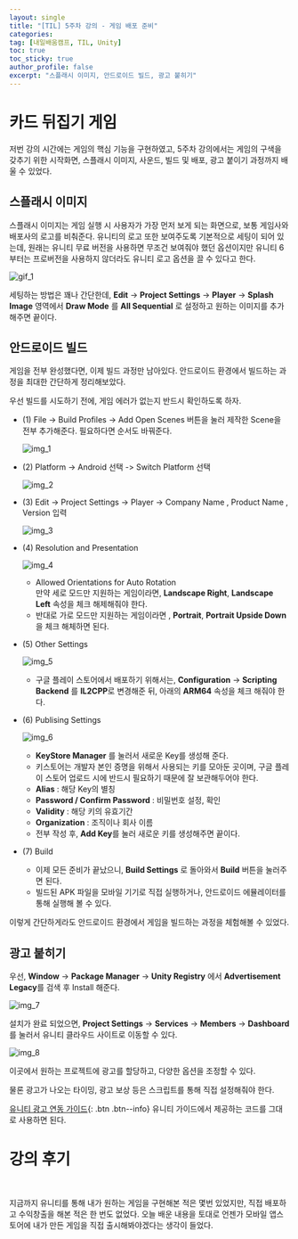 ```yaml
---
layout: single
title: "[TIL] 5주차 강의 - 게임 배포 준비"
categories:
tag: [내일배움캠프, TIL, Unity]
toc: true
toc_sticky: true
author_profile: false
excerpt: "스플래시 이미지, 안드로이드 빌드, 광고 붙히기"
---
```


# 카드 뒤집기 게임

저번 강의 시간에는 게임의 핵심 기능을 구현하였고, 5주차 강의에서는 게임의 구색을 갖추기 위한 시작화면, 스플래시 이미지, 사운드, 빌드 및 배포, 광고 붙이기 과정까지 배울 수 있었다.

## 스플래시 이미지

스플래시 이미지는 게임 실행 시 사용자가 가장 먼저 보게 되는 화면으로, 보통 게임사와 배포사의 로고를 비춰준다. 유니티의 로고 또한 보여주도록 기본적으로 세팅이 되어 있는데, 원래는 유니티 무료 버전을 사용하면 무조건 보여줘야 했던 옵션이지만 유니티 6부터는 프로버전을 사용하지 않더라도 유니티 로고 옵션을 끌 수 있다고 한다.

![gif_1]({{site.url}}/images/2025-04-02-TIL/gif_2.gif)

세팅하는 방법은 꽤나 간단한데, **Edit** -> **Project Settings** -> **Player** -> **Splash Image** 영역에서 **Draw Mode** 를 **All Sequential** 로 설정하고 원하는 이미지를 추가해주면 끝이다.

## 안드로이드 빌드

게임을 전부 완성했다면, 이제 빌드 과정만 남아있다. 안드로이드 환경에서 빌드하는 과정을 최대한 간단하게 정리해보았다.

우선 빌드를 시도하기 전에, 게임 에러가 없는지 반드시 확인하도록 하자.

- (1) File -> Build Profiles -> Add Open Scenes 버튼을 눌러 제작한 Scene을 전부 추가해준다. 필요하다면 순서도 바꿔준다.

  ![img_1]({{site.url}}/images/2025-04-02-TIL/img_1.PNG)

- (2) Platform -> Android 선택 -> Switch Platform 선택

  ![img_2]({{site.url}}/images/2025-04-02-TIL/img_2.PNG)

- (3) Edit -> Project Settings -> Player -> Company Name , Product Name , Version 입력

  ![img_3]({{site.url}}/images/2025-04-02-TIL/img_3.PNG)

- (4) Resolution and Presentation

  ![img_4]({{site.url}}/images/2025-04-02-TIL/img_4.PNG)

  - Allowed Orientations for Auto Rotation  
    만약 세로 모드만 지원하는 게임이라면, **Landscape Right**, **Landscape Left** 속성을 체크 해제해줘야 한다.
  - 반대로 가로 모드만 지원하는 게임이라면 , **Portrait**, **Portrait Upside Down**을 체크 해체하면 된다.

- (5) Other Settings

  ![img_5]({{site.url}}/images/2025-04-02-TIL/img_5.PNG)

  - 구글 플레이 스토어에서 배포하기 위해서는, **Configuration** -> **Scripting Backend** 를 **IL2CPP**로 변경해준 뒤, 아래의 **ARM64** 속성을 체크 해줘야 한다.

- (6) Publising Settings

  ![img_6]({{site.url}}/images/2025-04-02-TIL/img_6.PNG)

  - **KeyStore Manager** 를 눌러서 새로운 Key를 생성해 준다.
  - 키스토어는 개발자 본인 증명을 위해서 사용되는 키를 모아둔 곳이며, 구글 플레이 스토어 업로드 시에 반드시 필요하기 때문에 잘 보관해두어야 한다.
  - **Alias** : 해당 Key의 별칭
  - **Password / Confirm Password** : 비밀번호 설정, 확인
  - **Validity** : 해당 키의 유효기간
  - **Organization** : 조직이나 회사 이름
  - 전부 작성 후, **Add Key**를 눌러 새로운 키를 생성해주면 끝이다.

- (7) Build

  - 이제 모든 준비가 끝났으니, **Build Settings** 로 돌아와서 **Build** 버튼을 눌러주면 된다.
  - 빌드된 APK 파일을 모바일 기기로 직접 실행하거나, 안드로이드 에뮬레이터를 통해 실행해 볼 수 있다.

이렇게 간단하게라도 안드로이드 환경에서 게임을 빌드하는 과정을 체험해볼 수 있었다.

## 광고 붙히기

우선, **Window** -> **Package Manager** -> **Unity Registry** 에서 **Advertisement Legacy**를 검색 후 Install 해준다.

![img_7]({{site.url}}/images/2025-04-02-TIL/img_7.PNG)

설치가 완료 되었으면, **Project Settings** -> **Services** -> **Members** -> **Dashboard** 를 눌러서 유니티 클라우드 사이트로 이동할 수 있다.

![img_8]({{site.url}}/images/2025-04-02-TIL/img_8.PNG)

이곳에서 원하는 프로젝트에 광고를 할당하고, 다양한 옵션을 조정할 수 있다.

물론 광고가 나오는 타이밍, 광고 보상 등은 스크립트를 통해 직접 설정해줘야 한다.

[유니티 광고 연동 가이드](https://docs.unity.com/ads/en-us/manual/UnityDeveloperIntegrations){: .btn .btn--info} 유니티 가이드에서 제공하는 코드를 그대로 사용하면 된다.

# 강의 후기

<br/>

지금까지 유니티를 통해 내가 원하는 게임을 구현해본 적은 몇번 있었지만, 직접 배포하고 수익창출을 해본 적은 한 번도 없었다. 오늘 배운 내용을 토대로 언젠가 모바일 앱스토어에 내가 만든 게임을 직접 출시해봐야겠다는 생각이 들었다.
